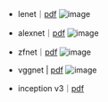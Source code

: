 - lenet｜[pdf](http://yann.lecun.com/exdb/publis/pdf/lecun-01a.pdf)
![image](https://user-images.githubusercontent.com/52376448/79717776-82c93e00-8315-11ea-86a5-1ecbbbe25db6.png)

- alexnet｜[pdf](https://papers.nips.cc/paper/4824-imagenet-classification-with-deep-convolutional-neural-networks.pdf)
![image](https://user-images.githubusercontent.com/52376448/79717793-9674a480-8315-11ea-8aaf-d7c88cd04352.png)

- zfnet｜[pdf](https://cs.nyu.edu/~fergus/papers/zeilerECCV2014.pdf)
![image](https://user-images.githubusercontent.com/52376448/79718196-71346600-8316-11ea-97b7-bbc9292b62e8.png)

- vggnet | [pdf](https://arxiv.org/pdf/1409.1556.pdf)
![image](https://user-images.githubusercontent.com/52376448/81092774-187ee300-8f3c-11ea-8bcb-edc26d3daae7.png)

- inception v3｜[pdf](https://arxiv.org/pdf/1512.00567.pdf)


